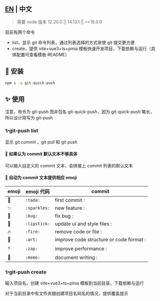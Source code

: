 ## [EN](https://github.com/zqy233/git-quick-push/blob/master/README.md) | 中文

> 需要 node 版本 12.20.0 || 14.13.1 || >=16.0.0

目前有两个命令

- list，显示 git 命令列表，通过列表选择的方式来使 git 提交更方便
- create，提供 vite+vue3+ts+pinia 模板快速开发项目，下载依赖与运行（具体配置可查看模板 README）

## 🎉 安装

```bash
npm i -g git-quick-push
```

## ✨ 使用

注意，命令为 git-push 而非包名 git-quick-push，因为 git-quick-push 略长，所以设计简写为 git-push

### ✨git-push list

显示 git commit ，git pull 和 git push

#### 🚀 如果认为 commit 默认文本不够具体

可以输入自定义的 commit 文本，会拼接上 commit 列表的默认文本

#### 🚀 自动为 commit 文本提供相应 emoji

| emoji | emoji 代码   | commit                                  |
| ----- | ------------ | --------------------------------------- |
| 🎉    | `:tada:`     | first commit :                          |
| ✨    | `:sparkles:` | new feature :                           |
| 🐛    | `:bug:`      | fix bug :                               |
| 💄    | `:lipstick:` | update ui and style files :             |
| 🔥    | `:fire:`     | remove code or file :                   |
| 🎨    | `:art:`      | improve code structure or code format : |
| ⚡    | `:zap:`      | improve performance :                   |
| 📝    | `:memo:`     | document writing :                      |

### ✨git-push create

输入项目名，创建 vite+vue3+ts+pinia 模板到当前目录，下载依赖与运行

对于当前目录中有文件夹跟创建项目名同名的情况，提供覆盖提示
